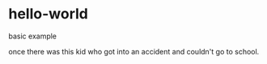 # hello-world
basic example

once there was this kid who got into an accident and couldn't go to school. 
